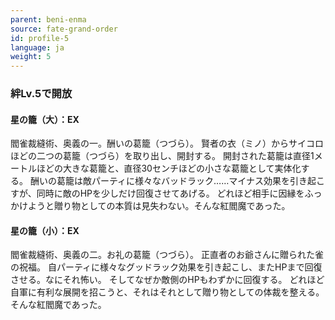 ```yaml
---
parent: beni-enma
source: fate-grand-order
id: profile-5
language: ja
weight: 5
---
```


### 絆Lv.5で開放

#### 星の籠（大）：EX

閻雀裁縫術、奥義の一。酬いの葛籠（つづら）。
賢者の衣（ミノ）からサイコロほどの二つの葛籠（つづら）を取り出し、開封する。
開封された葛籠は直径1メートルほどの大きな葛籠と、直径30センチほどの小さな葛籠として実体化する。
酬いの葛籠は敵パーティに様々なバッドラック……マイナス効果を引き起こすが、同時に敵のHPを少しだけ回復させてあげる。
どれほど相手に因縁をふっかけようと贈り物としての本質は見失わない。そんな紅閻魔であった。

#### 星の籠（小）：EX

閻雀裁縫術、奥義の二。お礼の葛籠（つづら）。
正直者のお爺さんに贈られた雀の祝福。
自パーティに様々なグッドラック効果を引き起こし、またHPまで回復させる。なにそれ怖い。
そしてなぜか敵側のHPもわずかに回復する。
どれほど自軍に有利な展開を招こうと、それはそれとして贈り物としての体裁を整える。そんな紅閻魔であった。
